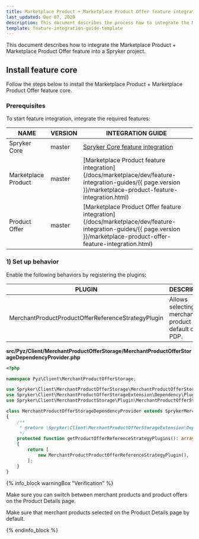 ```yaml
---
title: Marketplace Product + Marketplace Product Offer feature integration
last_updated: Dec 07, 2020
description: This document describes the process how to integrate the Marketplace Product + Marketplace Product Offer feature into a Spryker project.
template: feature-integration-guide-template
---
```


This document describes how to integrate the Marketplace Product + Marketplace Product Offer feature into a Spryker project.

## Install feature core
Follow the steps below to install the Marketplace Product + Marketplace Product Offer feature core.

### Prerequisites

To start feature integration, integrate the required features:

| NAME | VERSION | INTEGRATION GUIDE |
|-|-|-|
| Spryker Core | master | [Spryker Core feature integration](https://documentation.spryker.com/docs/spryker-core-feature-integration)  |
| Marketplace Product | master | [Marketplace Product feature integration](/docs/marketplace/dev/feature-integration-guides/{{ page.version }}/marketplace-product-feature-integration.html)  |
| Product Offer | master | [Marketplace Product Offer feature integration](/docs/marketplace/dev/feature-integration-guides/{{ page.version }}/marketplace-product-offer-feature-integration.html)   |

### 1) Set up behavior
Enable the following behaviors by registering the plugins:

| PLUGIN | DESCRIPTION | PREREQUISITES | NAMESPACE |
|-|-|-|-|
| MerchantProductProductOfferReferenceStrategyPlugin | Allows selecting merchant product by default on PDP. |  | Spryker\Client\MerchantProductOfferStorageExtension\Dependency\Plugin |

**src/Pyz/Client/MerchantProductOfferStorage/MerchantProductOfferStorageDependencyProvider.php**

```php
<?php

namespace Pyz\Client\MerchantProductOfferStorage;

use Spryker\Client\MerchantProductOfferStorage\MerchantProductOfferStorageDependencyProvider as SprykerMerchantProductOfferStorageDependencyProvider;
use Spryker\Client\MerchantProductOfferStorageExtension\Dependency\Plugin\ProductOfferStorageCollectionSorterPluginInterface;
use Spryker\Client\MerchantProductStorage\Plugin\MerchantProductOfferStorage\MerchantProductProductOfferReferenceStrategyPlugin;

class MerchantProductOfferStorageDependencyProvider extends SprykerMerchantProductOfferStorageDependencyProvider
{
    /**
     * @return \Spryker\Client\MerchantProductOfferStorageExtension\Dependency\Plugin\ProductOfferReferenceStrategyPluginInterface[]
     */
    protected function getProductOfferReferenceStrategyPlugins(): array
    {
        return [
            new MerchantProductProductOfferReferenceStrategyPlugin(),
        ];
    }
}
```

{% info_block warningBox "Verification" %}

Make sure you can switch between merchant products and product offers on the Product Details page.

Make sure that merchant products selected on the Product Details page by default.

{% endinfo_block %}
